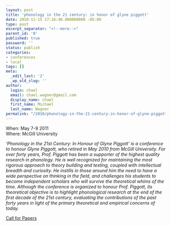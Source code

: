 ```yaml
---
layout: post
title: 'phonology in the 21 century: in honor of glyne piggott'
date: 2010-11-15 17:16:40.000000000 -05:00
type: post
excerpt_separator: "<!--more-->"
parent_id: '0'
published: true
password: ''
status: publish
categories:
- conferences
- local
tags: []
meta:
  _edit_last: '2'
  _wp_old_slug: ''
author:
  login: chael
  email: chael.wagner@gmail.com
  display_name: chael
  first_name: Michael
  last_name: Wagner
permalink: "/2010/phonology-in-the-21-century-in-honor-of-glyne-piggott/"
---
```

When: May 7-9 2011  
Where: McGill University

_‘Phonology in the 21st Century: In Honour of Glyne Piggott’ is a conference to honour Glyne Piggott, who retired in May 2010 from McGill University. For over forty years, Prof. Piggott has been a supporter of the highest quality research in phonology. He is well recognized for maintaining the most rigorous approach to theory building and testing, coupled with intellectual breadth and curiosity. He instills in those around him the need to have a wide perspective on thinking in the field, and challenges his students to become independent scholars who will survive the theoretical whims of the time. Although the conference is organized to honour Prof. Piggott, its theoretical objective is to highlight phonological research at the end of the first decade of the 21st century, evaluating the contributions of the past forty years in light of the primary theoretical and empirical concerns of today._

[Call for Papers](http://www.mcgill.ca/linguistics/events/phonology21stcentury/call/)

